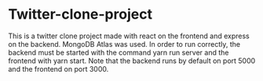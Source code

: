 # Twitter-clone-project
This is a twitter clone project made with react on the frontend and express on the backend. MongoDB Atlas was used.
In order to run correctly, the backend must be started with the command yarn run server and the frontend with yarn start.
Note that the backend runs by default on port 5000 and the frontend on port 3000.
